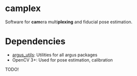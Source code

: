 # camplex
Software for **cam**era multi**plexing** and fiducial pose estimation.

# Dependencies
* [argus_utils](https://github.com/Humhu/argus_utils): Utilities for all argus packages
* OpenCV 3+: Used for pose estimation, calibration

TODO!
